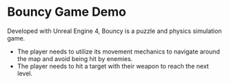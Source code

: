 # Bouncy Game Demo

Developed with Unreal Engine 4, Bouncy is a puzzle and physics simulation game.
- The player needs to utilize its movement mechanics to navigate around the map and avoid being hit by enemies.
- The player needs to hit a target with their weapon to reach the next level.
